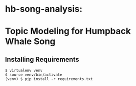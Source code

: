 # hb-song-analysis:
# Topic Modeling for Humpback Whale Song

## Installing Requirements
```angular2html
$ virtualenv venv
$ source venv/bin/activate
(venv) $ pip install -r requirements.txt
```